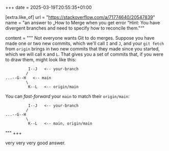 +++
date = 2025-03-19T20:55:35+01:00

[extra.like_of]
url = "https://stackoverflow.com/a/71774640/20547839"
name = "an answer to „How to Merge when you get error \"Hint: You have divergent branches and need to specify how to reconcile them.\"“"

content = """
Not everyone wants Git to do merges. Suppose you have made one or two new commits, which we'll call `I` and `J`, and your `git fetch` from `origin` brings in two new commits that they made since you started, which we will call `K` and `L`. That gives you a set of commits that, if you were to draw them, might look like this:

```
          I--J   <-- your-branch
         /
...--G--H   <-- main
         \
          K--L   <-- origin/main
```

You can <i>fast-forward</i> your `main` to match their `origin/main`:

```
          I--J   <-- your-branch
         /
...--G--H
         \
          K--L   <-- main, origin/main
```
"""
+++

very very very good answer. <!-- more -->
